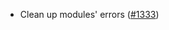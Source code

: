 <!--
    Add your entry's details here (in Markdown format).

    If you don't change this message, or if this file is empty, the entry will
    not be created.
-->
- Clean up modules' errors ([#1333])

[#1333]: https://github.com/informalsystems/ibc-rs/issues/1333
